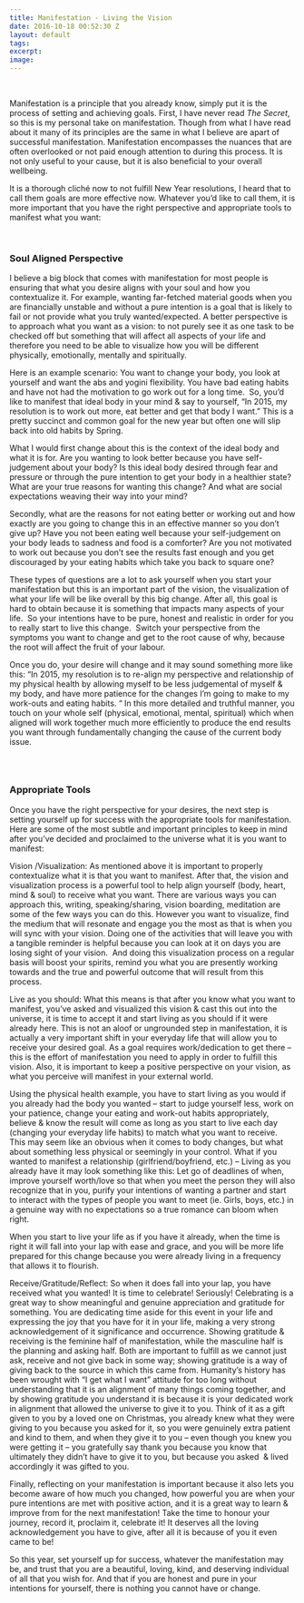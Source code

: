 ```yaml
---
title: Manifestation - Living the Vision
date: 2016-10-18 00:52:30 Z
layout: default
tags:
excerpt: 
image:
---
```


​

Manifestation is a principle that you already know, simply put it is the process of setting and achieving goals. First, I have never read *The Secret*, so this is my personal take on manifestation. Though from what I have read about it many of its principles are the same in what I believe are apart of successful manifestation. Manifestation encompasses the nuances that are often overlooked or not paid enough attention to during this process. It is not only useful to your cause, but it is also beneficial to your overall wellbeing.

It is a thorough clich&eacute; now to not fulfill New Year resolutions, I heard that to call them goals are more effective now. Whatever you’d like to call them, it is more important that you have the right perspective and appropriate tools to manifest what you want:

&nbsp;

### Soul Aligned Perspective

I believe a big block that comes with manifestation for most people is ensuring that what you desire aligns with your soul and how you contextualize it. For example, wanting far-fetched material goods when you are financially unstable and without a pure intention is a goal that is likely to fail or not provide what you truly wanted/expected. A better perspective is to approach what you want as a vision: to not purely see it as one task to be checked off but something that will affect all aspects of your life and therefore you need to be able to visualize how you will be different physically, emotionally, mentally and spiritually.

Here is an example scenario: You want to change your body, you look at yourself and want the abs and yogini flexibility. You have bad eating habits and have not had the motivation to go work out for a long time.&nbsp; So, you’d like to manifest that ideal body in your mind & say to yourself, “In 2015, my resolution is to work out more, eat better and get that body I want.” This is a pretty succinct and common goal for the new year but often one will slip back into old habits by Spring.&nbsp;

What I would first change about this is the context of the ideal body and what it is for. Are you wanting to look better because you have self-judgement about your body? Is this ideal body desired through fear and pressure or through the pure intention to get your body in a healthier state? What are your true reasons for wanting this change? And what are social expectations weaving their way into your mind?

Secondly, what are the reasons for not eating better or working out and how exactly are you going to change this in an effective manner so you don’t give up? Have you not been eating well because your self-judgement on your body leads to sadness and food is a comforter? Are you not motivated to work out because you don’t see the results fast enough and you get discouraged by your eating habits which take you back to square one?

These types of questions are a lot to ask yourself when you start your manifestation but this is an important part of the vision, the visualization of what your life will be like overall by this big change. After all, this goal is hard to obtain because it is something that impacts many aspects of your life. &nbsp;So your intentions have to be pure, honest and realistic in order for you to really start to live this change.&nbsp; Switch your perspective from the symptoms you want to change and get to the root cause of why, because the root will affect the fruit of your labour.

Once you do, your desire will change and it may sound something more like this: “In 2015, my resolution is to re-align my perspective and relationship of my physical health by allowing myself to be less judgemental of myself & my body, and have more patience for the changes I’m going to make to my work-outs and eating habits. “ In this more detailed and truthful manner, you touch on your whole self (physical, emotional, mental, spiritual) which when aligned will work together much more efficiently to produce the end results you want through fundamentally changing the cause of the current body issue.

### &nbsp;

### Appropriate Tools

Once you have the right perspective for your desires, the next step is setting yourself up for success with the appropriate tools for manifestation. Here are some of the most subtle and important principles to keep in mind after you’ve decided and proclaimed to the universe what it is you want to manifest:

Vision /Visualization: As mentioned above it is important to properly contextualize what it is that you want to manifest. After that, the vision and visualization process is a powerful tool to help align yourself (body, heart, mind & soul) to receive what you want. There are various ways you can approach this, writing, speaking/sharing, vision boarding, meditation are some of the few ways you can do this. However you want to visualize, find the medium that will resonate and engage you the most as that is when you will sync with your vision. Doing one of the activities that will leave you with a tangible reminder is helpful because you can look at it on days you are losing sight of your vision.&nbsp; And doing this visualization process on a regular basis will boost your spirits, remind you what you are presently working towards and the true and powerful outcome that will result from this process.

Live as you should: What this means is that after you know what you want to manifest, you’ve asked and visualized this vision & cast this out into the universe, it is time to accept it and start living as you should if it were already here. This is not an aloof or ungrounded step in manifestation, it is actually a very important shift in your everyday life that will allow you to receive your desired goal. As a goal requires work/dedication to get there – this is the effort of manifestation you need to apply in order to fulfill this vision. Also, it is important to keep a positive perspective on your vision, as what you perceive will manifest in your external world.

Using the physical health example, you have to start living as you would if you already had the body you wanted – start to judge yourself less, work on your patience, change your eating and work-out habits appropriately, believe & know the result will come as long as you start to live each day (changing your everyday life habits) to match what you want to receive. This may seem like an obvious when it comes to body changes, but what about something less physical or seemingly in your control. What if you wanted to manifest a relationship (girlfriend/boyfriend, etc.) – Living as you already have it may look something like this: Let go of deadlines of when, improve yourself worth/love so that when you meet the person they will also recognize that in you, purify your intentions of wanting a partner and start to interact with the types of people you want to meet (ie. Girls, boys, etc.) in a genuine way with no expectations so a true romance can bloom when right.

When you start to live your life as if you have it already, when the time is right it will fall into your lap with ease and grace, and you will be more life prepared for this change because you were already living in a frequency that allows it to flourish.

Receive/Gratitude/Reflect: So when it does fall into your lap, you have received what you wanted! It is time to celebrate! Seriously! Celebrating is a great way to show meaningful and genuine appreciation and gratitude for something. You are dedicating time aside for this event in your life and expressing the joy that you have for it in your life, making a very strong acknowledgement of it significance and occurrence. Showing gratitude & receiving is the feminine half of manifestation, while the masculine half is the planning and asking half. Both are important to fulfill as we cannot just ask, receive and not give back in some way; showing gratitude is a way of giving back to the source in which this came from. Humanity’s history has been wrought with “I get what I want” attitude for too long without understanding that it is an alignment of many things coming together, and by showing gratitude you understand it is because it is your dedicated work in alignment that allowed the universe to give it to you. Think of it as a gift given to you by a loved one on Christmas, you already knew what they were giving to you because you asked for it, so you were genuinely extra patient and kind to them, and when they give it to you – even though you knew you were getting it – you gratefully say thank you because you know that ultimately they didn’t have to give it to you, but because you asked&nbsp; & lived accordingly it was gifted to you.

Finally, reflecting on your manifestation is important because it also lets you become aware of how much you changed, how powerful you are when your pure intentions are met with positive action, and it is a great way to learn & improve from for the next manifestation! Take the time to honour your journey, record it, proclaim it, celebrate it! It deserves all the loving acknowledgement you have to give, after all it is because of you it even came to be!

So this year, set yourself up for success, whatever the manifestation may be, and trust that you are a beautiful, loving, kind, and deserving individual of all that you wish for. And that if you are honest and pure in your intentions for yourself, there is nothing you cannot have or change.&nbsp;
